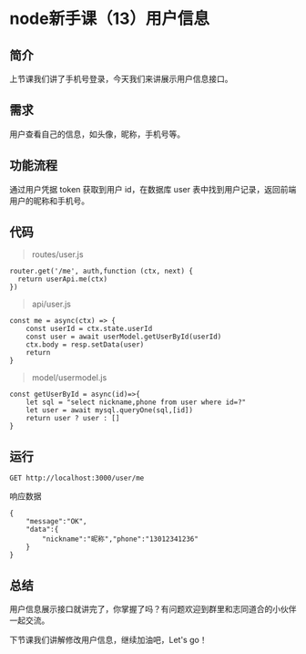 # node新手课（13）用户信息

## 简介
上节课我们讲了手机号登录，今天我们来讲展示用户信息接口。
## 需求
用户查看自己的信息，如头像，昵称，手机号等。
## 功能流程
通过用户凭据 token 获取到用户 id，在数据库 user 表中找到用户记录，返回前端用户的昵称和手机号。

## 代码
>routes/user.js
```
router.get('/me', auth,function (ctx, next) {
  return userApi.me(ctx) 
})
```
> api/user.js
```
const me = async(ctx) => {
    const userId = ctx.state.userId
    const user = await userModel.getUserById(userId)
    ctx.body = resp.setData(user)
    return
}
```
> model/usermodel.js
```
const getUserById = async(id)=>{
    let sql = "select nickname,phone from user where id=?"
    let user = await mysql.queryOne(sql,[id])
    return user ? user : []
}
```
## 运行
```
GET http://localhost:3000/user/me

```
响应数据
```
{
    "message":"OK",
    "data":{
        "nickname":"昵称","phone":"13012341236"
    }
}
```
## 总结
用户信息展示接口就讲完了，你掌握了吗？有问题欢迎到群里和志同道合的小伙伴一起交流。

下节课我们讲解修改用户信息，继续加油吧，Let's go！
